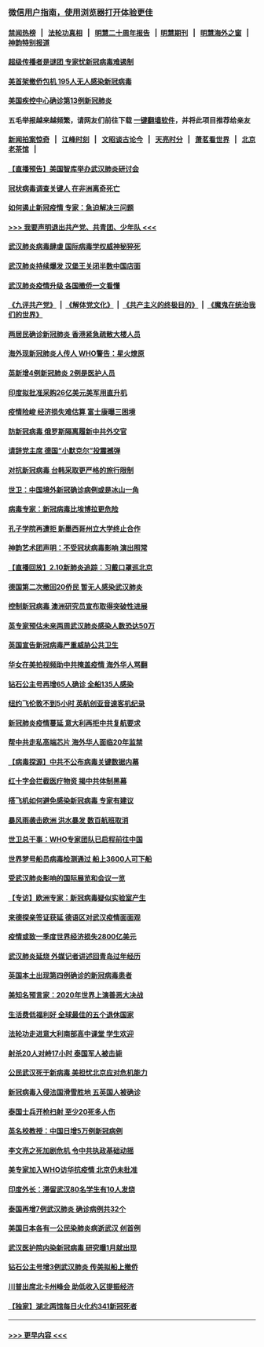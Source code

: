 ### [微信用户指南，使用浏览器打开体验更佳](https://github.com/gfw-breaker/banned-news1/blob/master/indexes/wechat-guide.md?t=0)
#### [禁闻热榜](热点新闻.md?t=0)  &nbsp;&nbsp;|&nbsp;&nbsp; [法轮功真相](https://github.com/gfw-breaker/truth/blob/master/README.md?t=0) &nbsp;&nbsp;|&nbsp;&nbsp; [明慧二十周年报告](https://github.com/gfw-breaker/mh-reports/blob/master/README.md?t=0) &nbsp;&nbsp;|&nbsp;&nbsp;[明慧期刊](https://github.com/gfw-breaker/mh-qikan) &nbsp;&nbsp;|&nbsp;&nbsp; [明慧海外之窗](https://github.com/gfw-breaker/mh-news/blob/master/README.md?t=0) &nbsp;&nbsp;|&nbsp;&nbsp; [神韵特别报道](https://github.com/gfw-breaker/mh-news/blob/master/shenyun.md?t=0)
#### [超级传播者是谜团 专家忧新冠病毒难遏制](../pages/nsc418/n11859686.md?t=02111944) 
#### [美首架撤侨包机 195人无人感染新冠病毒](../pages/nsc418/n11859908.md?t=02111944) 
#### [美国疾控中心确诊第13例新冠肺炎](../pages/nsc418/n11859966.md?t=02111944) 
#### 五毛举报越来越频繁，请网友们前往下载 [一键翻墙软件](https://github.com/gfw-breaker/ssr-accounts)，并将此项目推荐给亲友
#### [新闻拍案惊奇](https://github.com/gfw-breaker/banned-news1/blob/master/pages/link4.md) &nbsp;&nbsp;|&nbsp;&nbsp; [江峰时刻](https://github.com/gfw-breaker/banned-news1/blob/master/pages/link4.md) &nbsp;&nbsp;|&nbsp;&nbsp; [文昭谈古论今](https://github.com/gfw-breaker/banned-news1/blob/master/pages/link4.md) &nbsp;&nbsp;|&nbsp;&nbsp; [天亮时分](https://github.com/gfw-breaker/banned-news1/blob/master/pages/link4.md) &nbsp;&nbsp;|&nbsp;&nbsp; [萧茗看世界](https://github.com/gfw-breaker/banned-news1/blob/master/pages/link4.md) &nbsp;&nbsp;|&nbsp;&nbsp; [北京老茶馆](https://github.com/gfw-breaker/banned-news1/blob/master/pages/link4.md) &nbsp;&nbsp;|&nbsp;&nbsp; 
#### [【直播预告】美国智库举办武汉肺炎研讨会](../pages/nsc418/n11859838.md?t=02111944) 
#### [冠状病毒调查关键人 在非洲离奇死亡](../pages/nsc418/n11859798.md?t=02111944) 
#### [如何遏止新冠疫情 专家：急迫解决三问题](../pages/nsc418/n11859685.md?t=02111944) 
#### [>>> 我要声明退出共产党、共青团、少年队 <<<](https://github.com/begood0513/goodnews/blob/master/quit/letter.md) 
#### [武汉肺炎病毒肆虐 国际病毒学权威神秘猝死](../pages/nsc418/n11833010.md?t=02111944) 
#### [武汉肺炎持续爆发 汉堡王关闭半数中国店面](../pages/nsc418/n11859365.md?t=02111944) 
#### [武汉肺炎疫情升级 各国撤侨一文看懂](../pages/nsc418/n11859313.md?t=02111944) 
#### [《九评共产党》](https://github.com/begood0513/9ping.md/blob/master/README.md) &nbsp;|&nbsp; [《解体党文化》](../../../../jtdwh.md/blob/master/README.md)  &nbsp;|&nbsp; [《共产主义的终极目的》](../../../../gczydzjmd.md/blob/master/README.md) &nbsp;|&nbsp; [《魔鬼在统治我们的世界》](../../../../mgztzwmdsj.md/blob/master/README.md) 
#### [两居民确诊新冠肺炎 香港紧急疏散大楼人员](../pages/nsc418/n11859332.md?t=02111944) 
#### [海外现新冠肺炎人传人 WHO警告：星火燎原](../pages/nsc418/n11859252.md?t=02111944) 
#### [英新增4例新冠肺炎 2例是医护人员](../pages/nsc418/n11856625.md?t=02111944) 
#### [印度拟批准采购26亿美元美军用直升机](../pages/nsc418/n11859143.md?t=02111944) 
#### [疫情险峻 经济损失难估算 富士康曝三困境](../pages/nsc418/n11859120.md?t=02111944) 
#### [防新冠病毒 俄罗斯隔离履新中共外交官](../pages/nsc418/n11859079.md?t=02111944) 
#### [请辞党主席 德国“小默克尔”投震撼弹](../pages/nsc418/n11858583.md?t=02111944) 
#### [对抗新冠病毒 台韩采取更严格的旅行限制](../pages/nsc418/n11858936.md?t=02111944) 
#### [世卫：中国境外新冠确诊病例或是冰山一角](../pages/nsc418/n11858781.md?t=02111944) 
#### [病毒专家：新冠病毒比埃博拉更危险](../pages/nsc418/n11858572.md?t=02111944) 
#### [孔子学院再遭拒 新墨西哥州立大学终止合作](../pages/nsc418/n11858661.md?t=02111944) 
#### [神韵艺术团声明：不受冠状病毒影响 演出照常](../pages/nsc418/n11858801.md?t=02111944) 
#### [【直播回放】2.10新肺炎追踪：习戴口罩巡北京](../pages/nsc418/n11858548.md?t=02111944) 
#### [德国第二次撤回20侨民 暂无人感染武汉肺炎](../pages/nsc418/n11858633.md?t=02111944) 
#### [控制新冠病毒 澳洲研究员宣布取得突破性进展](../pages/nsc418/n11858505.md?t=02111944) 
#### [英专家预估未来两周武汉肺炎感染人数恐达50万](../pages/nsc418/n11857886.md?t=02111944) 
#### [英国宣告新冠病毒严重威胁公共卫生](../pages/nsc418/n11858285.md?t=02111944) 
#### [华女在美拍视频助中共掩盖疫情 海外华人骂翻](../pages/nsc418/n11857407.md?t=02111944) 
#### [钻石公主号再增65人确诊 全船135人感染](../pages/nsc418/n11857366.md?t=02111944) 
#### [纽约飞伦敦不到5小时 英航创亚音速客机纪录](../pages/nsc418/n11857405.md?t=02111944) 
#### [新冠肺炎疫情蔓延 意大利再拒中共复航要求](../pages/nsc418/n11857200.md?t=02111944) 
#### [帮中共走私高端芯片 海外华人面临20年监禁](../pages/nsc418/n11855016.md?t=02111944) 
#### [【病毒探源】中共不公布病毒关键数据内幕](../pages/nsc418/n11856584.md?t=02111944) 
#### [红十字会拦截医疗物资 揭中共体制黑幕](../pages/nsc418/n11856750.md?t=02111944) 
#### [搭飞机如何避免感染新冠病毒 专家有建议](../pages/nsc418/n11853427.md?t=02111944) 
#### [暴风雨袭击欧洲 洪水暴发 数百航班取消](../pages/nsc418/n11856453.md?t=02111944) 
#### [世卫总干事：WHO专家团队已启程前往中国](../pages/nsc418/n11856612.md?t=02111944) 
#### [世界梦号船员病毒检测通过 船上3600人可下船](../pages/nsc418/n11856520.md?t=02111944) 
#### [受武汉肺炎影响的国际展览和会议一览](../pages/nsc418/n11856420.md?t=02111944) 
#### [【专访】欧洲专家：新冠病毒疑似实验室产生](../pages/nsc418/n11856378.md?t=02111944) 
#### [来德探亲签证获延 德语区对武汉疫情面面观](../pages/nsc418/n11856283.md?t=02111944) 
#### [疫情或致一季度世界经济损失2800亿美元](../pages/nsc418/n11855639.md?t=02111944) 
#### [武汉肺炎延烧 外媒记者讲述回青岛过年经历](../pages/nsc418/n11856159.md?t=02111944) 
#### [英国本土出现第四例确诊的新冠病毒患者](../pages/nsc418/n11855930.md?t=02111944) 
#### [美知名预言家：2020年世界上演善恶大决战](../pages/nsc418/n11855418.md?t=02111944) 
#### [生活费低福利好 全球最佳的五个退休国家](../pages/nsc418/n11848347.md?t=02111944) 
#### [法轮功走进意大利南部高中课堂 学生欢迎](../pages/nsc418/n11853859.md?t=02111944) 
#### [射杀20人对峙17小时 泰国军人被击毙](../pages/nsc418/n11854869.md?t=02111944) 
#### [公民武汉死于新病毒 美担忧北京应对危机能力](../pages/nsc418/n11854331.md?t=02111944) 
#### [新冠病毒入侵法国滑雪胜地 五英国人被确诊](../pages/nsc418/n11854307.md?t=02111944) 
#### [泰国士兵开枪扫射 至少20死多人伤](../pages/nsc418/n11854276.md?t=02111944) 
#### [英名校教授：中国日增5万例新冠病例](../pages/nsc418/n11854174.md?t=02111944) 
#### [李文亮之死加剧危机 令中共执政基础动摇](../pages/nsc418/n11854003.md?t=02111944) 
#### [美专家加入WHO访华抗疫情 北京仍未批准](../pages/nsc418/n11854043.md?t=02111944) 
#### [印度外长：滞留武汉80名学生有10人发烧](../pages/nsc418/n11853821.md?t=02111944) 
#### [泰国再增7例武汉肺炎 确诊病例共32个](../pages/nsc418/n11853808.md?t=02111944) 
#### [美国日本各有一公民染肺炎病逝武汉 创首例](../pages/nsc418/n11853509.md?t=02111944) 
#### [武汉医护院内染新冠病毒 研究曝1月就出现](../pages/nsc418/n11852928.md?t=02111944) 
#### [钻石公主号增3例武汉肺炎 传美拟船上撤侨](../pages/nsc418/n11853240.md?t=02111944) 
#### [川普出席北卡州峰会 助低收入区提振经济](../pages/nsc418/n11853232.md?t=02111944) 
#### [【独家】湖北两馆每日火化约341新冠死者](../pages/nsc418/n11845444.md?t=02111944) 

----
#### [ >>> 更早内容 <<< ](../indexes/nsc418-earlier.md)
